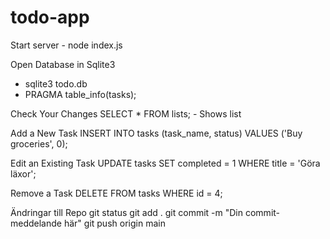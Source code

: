 # todo-app

Start server - node index.js

Open Database in Sqlite3
 - sqlite3 todo.db
 - PRAGMA table_info(tasks);

Check Your Changes
    SELECT * FROM lists; - Shows list
 
Add a New Task
    INSERT INTO tasks (task_name, status) VALUES ('Buy groceries', 0);

Edit an Existing Task
    UPDATE tasks SET completed = 1 WHERE title = 'Göra läxor';

Remove a Task
    DELETE FROM tasks WHERE id = 4;

Ändringar till Repo
    git status
    git add .
    git commit -m "Din commit-meddelande här"
    git push origin main



